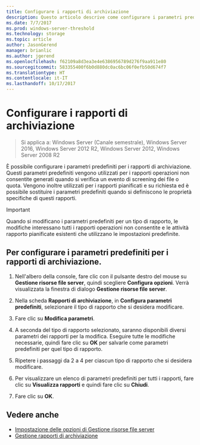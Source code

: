```yaml
---
title: Configurare i rapporti di archiviazione
description: Questo articolo descrive come configurare i parametri predefiniti per i rapporti di archiviazione
ms.date: 7/7/2017
ms.prod: windows-server-threshold
ms.technology: storage
ms.topic: article
author: JasonGerend
manager: brianlic
ms.author: jgerend
ms.openlocfilehash: f62109a8d3ea3e4e6386956789d276f9aa911e80
ms.sourcegitcommit: 583355400f6b0d880dc0ac6bc06f0efb50d674f7
ms.translationtype: HT
ms.contentlocale: it-IT
ms.lasthandoff: 10/17/2017
---
```

# <a name="configure-storage-reports"></a>Configurare i rapporti di archiviazione

> Si applica a: Windows Server (Canale semestrale), Windows Server 2016, Windows Server 2012 R2, Windows Server 2012, Windows Server 2008 R2

È possibile configurare i parametri predefiniti per i rapporti di archiviazione. Questi parametri predefiniti vengono utilizzati per i rapporti operazioni non consentite generati quando si verifica un evento di screening dei file o quota. Vengono inoltre utilizzati per i rapporti pianificati e su richiesta ed è possibile sostituire i parametri predefiniti quando si definiscono le proprietà specifiche di questi rapporti.

> [!Important]
> Quando si modificano i parametri predefiniti per un tipo di rapporto, le modifiche interessano tutti i rapporti operazioni non consentite e le attività rapporto pianificate esistenti che utilizzano le impostazioni predefinite.

## <a name="to-configure-the-default-parameters-for-storage-reports"></a>Per configurare i parametri predefiniti per i rapporti di archiviazione.

1. Nell'albero della console, fare clic con il pulsante destro del mouse su **Gestione risorse file server**, quindi scegliere **Configura opzioni**. Verrà visualizzata la finestra di dialogo **Gestione risorse file server**.

2. Nella scheda **Rapporti di archiviazione**, in **Configura parametri predefiniti**, selezionare il tipo di rapporto che si desidera modificare.

3. Fare clic su **Modifica parametri**.

4. A seconda del tipo di rapporto selezionato, saranno disponibili diversi parametri dei rapporti per la modifica. Eseguire tutte le modifiche necessarie, quindi fare clic su **OK** per salvarle come parametri predefiniti per quel tipo di rapporto.

5.  Ripetere i passaggi da 2 a 4 per ciascun tipo di rapporto che si desidera modificare.

6. Per visualizzare un elenco di parametri predefiniti per tutti i rapporti, fare clic su **Visualizza rapporti** e quindi fare clic su **Chiudi**.

7.  Fare clic su **OK**.

## <a name="see-also"></a>Vedere anche

-   [Impostazione delle opzioni di Gestione risorse file server](setting-file-server-resource-manager-options.md)
-   [Gestione rapporti di archiviazione](storage-reports-management.md)